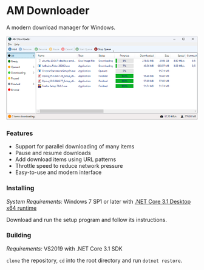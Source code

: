 # AM Downloader

A modern download manager for Windows.

![Screenshot](https://github.com/antikmozib/AM-Downloader/blob/master/Screenshot.png?raw=true)

<h3>Features</h3>

* Support for parallel downloading of many items
* Pause and resume downloads
* Add download items using URL patterns
* Throttle speed to reduce network pressure
* Easy-to-use and modern interface

<h3>Installing</h3>

_System Requirements:_ Windows 7 SP1 or later with [.NET Core 3.1 Desktop x64 runtime](https://dotnet.microsoft.com/download/dotnet-core/current/runtime)

Download and run the setup program and follow its instructions.

<h3>Building</h3>

_Requirements:_ VS2019 with .NET Core 3.1 SDK

`clone` the repository, `cd` into the root directory and run `dotnet restore`.
